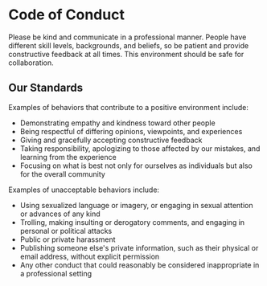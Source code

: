 # Code of Conduct

Please be kind and communicate in a professional manner.
People have different skill levels, backgrounds, and beliefs, so be patient and provide constructive feedback at all times.
This environment should be safe for collaboration.

## Our Standards

Examples of behaviors that contribute to a positive environment include:

- Demonstrating empathy and kindness toward other people
- Being respectful of differing opinions, viewpoints, and experiences
- Giving and gracefully accepting constructive feedback
- Taking responsibility, apologizing to those affected by our mistakes, and learning from the experience
- Focusing on what is best not only for ourselves as individuals but also for the overall community

Examples of unacceptable behaviors include:

- Using sexualized language or imagery, or engaging in sexual attention or advances of any kind
- Trolling, making insulting or derogatory comments, and engaging in personal or political attacks
- Public or private harassment
- Publishing someone else's private information, such as their physical or email address, without explicit permission
- Any other conduct that could reasonably be considered inappropriate in a professional setting
